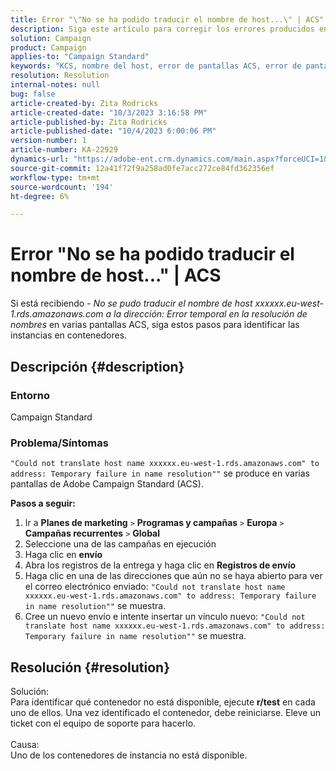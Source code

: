 ```yaml
---
title: Error "\"No se ha podido traducir el nombre de host...\" | ACS"
description: Siga este artículo para corregir los errores producidos en varias pantallas de Adobe Campaign Standard
solution: Campaign
product: Campaign
applies-to: "Campaign Standard"
keywords: "KCS, nombre del host, error de pantallas ACS, error de pantalla ACS, Campaign Standard"
resolution: Resolution
internal-notes: null
bug: false
article-created-by: Zita Rodricks
article-created-date: "10/3/2023 3:16:58 PM"
article-published-by: Zita Rodricks
article-published-date: "10/4/2023 6:00:06 PM"
version-number: 1
article-number: KA-22929
dynamics-url: "https://adobe-ent.crm.dynamics.com/main.aspx?forceUCI=1&pagetype=entityrecord&etn=knowledgearticle&id=f94f75df-ff61-ee11-be6e-6045bd006268"
source-git-commit: 12a41f72f9a258ad0fe7acc272ce84fd362356ef
workflow-type: tm+mt
source-wordcount: '194'
ht-degree: 6%

---
```


# Error &quot;No se ha podido traducir el nombre de host...&quot; | ACS


Si está recibiendo - *No se pudo traducir el nombre de host xxxxxx.eu-west-1.rds.amazonaws.com a la dirección: Error temporal en la resolución de nombres* en varias pantallas ACS, siga estos pasos para identificar las instancias en contenedores.

## Descripción {#description}


### <b>Entorno</b>

Campaign Standard



### <b>Problema/Síntomas</b>

`"Could not translate host name xxxxxx.eu-west-1.rds.amazonaws.com" to address: Temporary failure in name resolution""` se produce en varias pantallas de Adobe Campaign Standard (ACS).

<b>Pasos a seguir:</b>

1. Ir a <b>Planes de marketing</b> `>`  <b>Programas y campañas</b> `>`  <b>Europa</b> `>`  <b>Campañas recurrentes</b> `>`  <b>Global</b>
2. Seleccione una de las campañas en ejecución
3. Haga clic en <b>envío</b>
4. Abra los registros de la entrega y haga clic en <b>Registros de envío</b>
5. Haga clic en una de las direcciones que aún no se haya abierto para ver el correo electrónico enviado: `"Could not translate host name xxxxxx.eu-west-1.rds.amazonaws.com" to address: Temporary failure in name resolution""` se muestra.
6. Cree un nuevo envío e intente insertar un vínculo nuevo: `"Could not translate host name xxxxxx.eu-west-1.rds.amazonaws.com" to address: Temporary failure in name resolution""` se muestra.



## Resolución {#resolution}

Solución:<br>
Para identificar qué contenedor no está disponible, ejecute <b>r/test</b> en cada uno de ellos.
Una vez identificado el contenedor, debe reiniciarse. Eleve un ticket con el equipo de soporte para hacerlo.
<br><br>Causa:<br>
Uno de los contenedores de instancia no está disponible.
